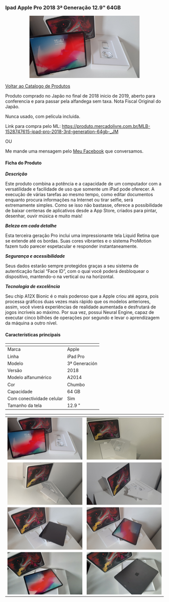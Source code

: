 ### Ipad Apple Pro 2018 3ª Generação 12.9" 64GB

<center><img src="../../../img/muambas/informatica/ipad/ipadcapa.jpg" width="350"></center>

>
[Voltar ao Catalogo de Produtos](./lista.md)
> 


Produto comprado no Japão no final de 2018 inicio de 2019, aberto para conferencia e para passar pela alfandega sem taxa. Nota Fiscal Original do Japão.

Nunca usado, com película incluida.

Link para compra pelo ML: https://produto.mercadolivre.com.br/MLB-1528747615-ipad-pro-2018-3rd-generation-64gb-_JM

OU

Me mande uma mensagem pelo [Meu Facebook](https://www.facebook.com/bruno.p.longo) que conversamos.


#### Ficha do Produto

***Descrição***

Este produto combina a potência e a capacidade de um computador com a versatilidade e facilidade de uso que somente um iPad pode oferecer. A execução de várias tarefas ao mesmo tempo, como editar documentos enquanto procura informações na Internet ou tirar selfie, será extremamente simples. Como se isso não bastasse, oferece a possibilidade de baixar centenas de aplicativos desde a App Store, criados para pintar, desenhar, ouvir música e muito mais!

***Beleza em cada detalhe***

Esta terceira geração Pro inclui uma impressionante tela Liquid Retina que se extende até os bordas. Suas cores vibrantes e o sistema ProMotion fazem tudo parecer espetacular e responder instantaneamente.

***Segurança e acessibilidade***

Seus dados estarão sempre protegidos graças a seu sistema de autenticação facial “Face ID”, com o qual você poderá desbloquear o dispositivo, mantendo-o na vertical ou na horizontal.

***Tecnologia de excelência***

Seu chip A12X Bionic é o mais poderoso que a Apple criou até agora, pois processa gráficos duas vezes mais rápido que os modelos anteriores, assim, você viverá experiências de realidade aumentada e desfrutará de jogos incríveis ao máximo. Por sua vez, possui Neural Engine, capaz de executar cinco bilhões de operações por segundo e levar o aprendizagem da máquina a outro nível.

#### Características principais


|<!---->|<!---->|
|--|--|
|Marca|Apple|
|Linha|iPad Pro|
|Modelo|3ª Generación|
|Versão|2018|
|Modelo alfanumérico|A2014|
|Cor|Chumbo|
|Capacidade|64 GB|
|Com conectividade celular|Sim|
|Tamanho da tela|12.9 "|

|<!---->|<!---->|
|--|--|
| <img src="../../../img/muambas/informatica/ipad/ipadcapa.jpg" width="350"> | <img src="../../../img/muambas/informatica/ipad/ipad1.jpg" width="350"> |
| <img src="../../../img/muambas/informatica/ipad/ipad2.jpg" width="350"> | <img src="../../../img/muambas/informatica/ipad/ipad3.jpg" width="350"> |
| <img src="../../../img/muambas/informatica/ipad/ipad4.jpg" width="350"> | <img src="../../../img/muambas/informatica/ipad/ipad5.jpg" width="350"> |
| <img src="../../../img/muambas/informatica/ipad/ipad6.jpg" width="350"> | <img src="../../../img/muambas/informatica/ipad/ipad7.jpg" width="350"> |